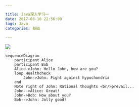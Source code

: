 ```yaml
---

title: Java深入学习一
date: 2017-08-16 22:56:00
tags: Java
categories: 基础

---
```






![](https://ww1.sinaimg.cn/large/c0bee4a0ly1fil87kmlquj20kf0dlwfn.jpg)

```mermaid
sequenceDiagram
    participant Alice
    participant Bob
    Alice->John: Hello John, how are you?
    loop Healthcheck
        John->John: Fight against hypochondria
    end
    Note right of John: Rational thoughts <br/>prevail...
    John-->Alice: Great!
    John->Bob: How about you?
    Bob-->John: Jolly good!
```

